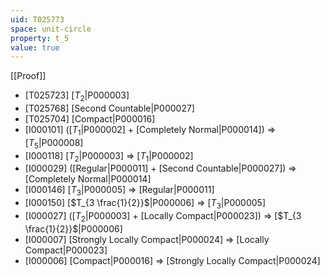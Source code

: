 ```yaml
---
uid: T025773
space: unit-circle
property: t_5
value: true
---
```

[[Proof]]

* [T025723] [$T_2$|P000003]
* [T025768] [Second Countable|P000027]
* [T025704] [Compact|P000016]
* [I000101] ([$T_1$|P000002] + [Completely Normal|P000014]) => [$T_5$|P000008]
* [I000118] [$T_2$|P000003] => [$T_1$|P000002]
* [I000029] ([Regular|P000011] + [Second Countable|P000027]) => [Completely Normal|P000014]
* [I000146] [$T_3$|P000005] => [Regular|P000011]
* [I000150] [$T_{3 \frac{1}{2}}$|P000006] => [$T_3$|P000005]
* [I000027] ([$T_2$|P000003] + [Locally Compact|P000023]) => [$T_{3 \frac{1}{2}}$|P000006]
* [I000007] [Strongly Locally Compact|P000024] => [Locally Compact|P000023]
* [I000006] [Compact|P000016] => [Strongly Locally Compact|P000024]

